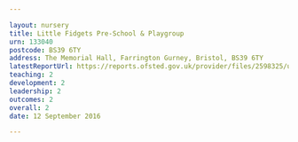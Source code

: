```yaml
---

layout: nursery
title: Little Fidgets Pre-School & Playgroup
urn: 133040
postcode: BS39 6TY
address: The Memorial Hall, Farrington Gurney, Bristol, BS39 6TY
latestReportUrl: https://reports.ofsted.gov.uk/provider/files/2598325/urn/133040.pdf
teaching: 2
development: 2
leadership: 2
outcomes: 2
overall: 2
date: 12 September 2016

---
```

